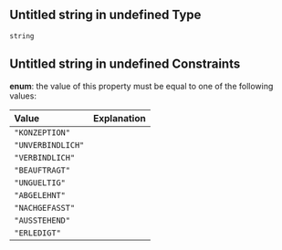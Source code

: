 ## Untitled string in undefined Type

`string`

## Untitled string in undefined Constraints

**enum**: the value of this property must be equal to one of the following values:

| Value             | Explanation |
| :---------------- | :---------- |
| `"KONZEPTION"`    |             |
| `"UNVERBINDLICH"` |             |
| `"VERBINDLICH"`   |             |
| `"BEAUFTRAGT"`    |             |
| `"UNGUELTIG"`     |             |
| `"ABGELEHNT"`     |             |
| `"NACHGEFASST"`   |             |
| `"AUSSTEHEND"`    |             |
| `"ERLEDIGT"`      |             |
